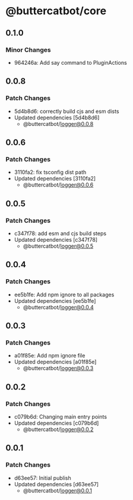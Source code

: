 # @buttercatbot/core

## 0.1.0

### Minor Changes

- 964246a: Add say command to PluginActions

## 0.0.8

### Patch Changes

- 5d4b8d6: correctly build cjs and esm dists
- Updated dependencies [5d4b8d6]
  - @buttercatbot/logger@0.0.8

## 0.0.6

### Patch Changes

- 3110fa2: fix tsconfig dist path
- Updated dependencies [3110fa2]
  - @buttercatbot/logger@0.0.6

## 0.0.5

### Patch Changes

- c347f78: add esm and cjs build steps
- Updated dependencies [c347f78]
  - @buttercatbot/logger@0.0.5

## 0.0.4

### Patch Changes

- ee5b1fe: Add npm ignore to all packages
- Updated dependencies [ee5b1fe]
  - @buttercatbot/logger@0.0.4

## 0.0.3

### Patch Changes

- a01f85e: Add npm ignore file
- Updated dependencies [a01f85e]
  - @buttercatbot/logger@0.0.3

## 0.0.2

### Patch Changes

- c079b6d: Changing main entry points
- Updated dependencies [c079b6d]
  - @buttercatbot/logger@0.0.2

## 0.0.1

### Patch Changes

- d63ee57: Initial publish
- Updated dependencies [d63ee57]
  - @buttercatbot/logger@0.0.1

